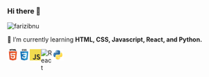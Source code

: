 ### Hi there 👋

<p align="left"> <img src="https://komarev.com/ghpvc/?username=farizibnu&label=Profile%20views&color=ce9927&style=flat" alt="farizibnu" /> </p>

🌱 I’m currently learning **HTML, CSS, Javascript, React, and Python.**

<img align="left" alt="HTML5" width="26px" src="https://raw.githubusercontent.com/github/explore/80688e429a7d4ef2fca1e82350fe8e3517d3494d/topics/html/html.png" />
<img align="left" alt="CSS3" width="26px" src="https://raw.githubusercontent.com/github/explore/80688e429a7d4ef2fca1e82350fe8e3517d3494d/topics/css/css.png" />
<img align="left" alt="JavaScript" width="26px" src="https://raw.githubusercontent.com/github/explore/80688e429a7d4ef2fca1e82350fe8e3517d3494d/topics/javascript/javascript.png" />
<img align="left" alt="React" width="26px" src="https://upload.wikimedia.org/wikipedia/commons/thumb/a/a7/React-icon.svg/1200px-React-icon.svg.png" />
<img align="left" alt="python" width="26px" src="https://raw.githubusercontent.com/devicons/devicon/master/icons/python/python-original.svg" />
